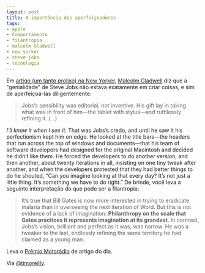 ```yaml
---
layout: post
title: A importância dos aperfeiçoadores
tags:
- apple
- Comportamento
- filantropia
- malcolm Gladwell
- new yorker
- steve jobs
- tecnologia
---
```


Em [artigo (um tanto prolixo) na New Yorker](http://www.newyorker.com/reporting/2011/11/14/111114fa_fact_gladwell?currentPage=all), [Malcolm Gladwell](http://www.gladwell.com/) diz que a "genialidade" de Steve Jobs não estava exatamente em criar coisas, e sim de aperfeiçoá-las diligentemente:

> Jobs’s sensibility was editorial, not inventive. His gift lay in taking what was in front of him—the tablet with stylus—and ruthlessly refining it. (...)

_I’ll know it when I see it_. That was Jobs’s credo, and until he saw it his perfectionism kept him on edge. He looked at the title bars—the headers that run across the top of windows and documents—that his team of software developers had designed for the original Macintosh and decided he didn’t like them. He forced the developers to do another version, and then another, about twenty iterations in all, insisting on one tiny tweak after another, and when the developers protested that they had better things to do he shouted, “Can you imagine looking at that every day? It’s not just a little thing. It’s something we have to do right.”
De brinde, você leva a seguinte interpretação do que pode ser a filantropia:

> It’s true that Bill Gates is now more interested in trying to eradicate malaria than in overseeing the next iteration of Word. But this is not evidence of a lack of imagination. **Philanthropy on the scale that Gates practices it represents imagination at its grandest**. In contrast, Jobs’s vision, brilliant and perfect as it was, was narrow. He was a tweaker to the last, endlessly refining the same territory he had claimed as a young man.

Leva o [Prêmio Motorádio](http://www.bbc.co.uk/blogs/portuguese/esporte/2009/05/o_motoradio_vai_para.shtml) de artigo do dia.

Via [@timoreilly](http://twitter.com/#!/timoreilly).
